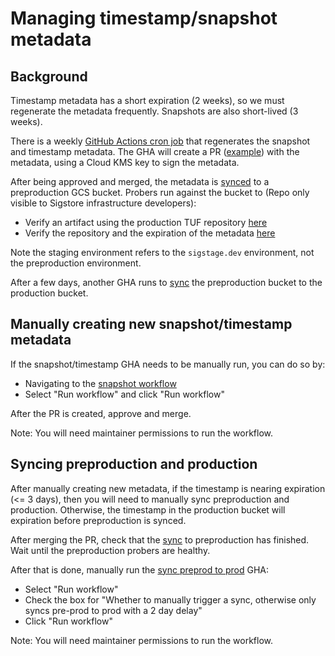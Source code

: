 # Managing timestamp/snapshot metadata

## Background

Timestamp metadata has a short expiration (2 weeks), so we must regenerate the metadata frequently. Snapshots are also short-lived (3 weeks).

There is a weekly [GitHub Actions cron job](https://github.com/sigstore/root-signing/blob/main/.github/workflows/stable-snapshot-timestamp.yml)
that regenerates the snapshot and timestamp metadata. The GHA will create a PR ([example](https://github.com/sigstore/root-signing/pull/543))
with the metadata, using a Cloud KMS key to sign the metadata.

After being approved and merged, the metadata is [synced](https://github.com/sigstore/root-signing/blob/main/.github/workflows/sync.yml)
to a preproduction GCS bucket. Probers run against the bucket to (Repo only visible to Sigstore infrastructure developers):

* Verify an artifact using the production TUF repository [here](https://github.com/sigstore/public-good-instance/blob/main/.github/workflows/reusable-prober.yml#L220-L249)
* Verify the repository and the expiration of the metadata [here](https://github.com/sigstore/public-good-instance/blob/main/.github/workflows/reusable-prober.yml#L134-L156)

Note the staging environment refers to the `sigstage.dev` environment, not the preproduction environment.

After a few days, another GHA runs to [sync](https://github.com/sigstore/root-signing/blob/main/.github/workflows/sync_to_prod.yml)
the preproduction bucket to the production bucket.

## Manually creating new snapshot/timestamp metadata

If the snapshot/timestamp GHA needs to be manually run, you can do so by:

* Navigating to the [snapshot workflow](https://github.com/sigstore/root-signing/actions/workflows/stable-snapshot-timestamp.yml)
* Select "Run workflow" and click "Run workflow"

After the PR is created, approve and merge.

Note: You will need maintainer permissions to run the workflow.

## Syncing preproduction and production

After manually creating new metadata, if the timestamp is nearing expiration (<= 3 days), then you will need to manually sync preproduction and production.
Otherwise, the timestamp in the production bucket will expiration before preproduction is synced.

After merging the PR, check that the [sync](https://github.com/sigstore/root-signing/actions/workflows/sync.yml) to preproduction has finished.
Wait until the preproduction probers are healthy.

After that is done, manually run the [sync preprod to prod](https://github.com/sigstore/root-signing/actions/workflows/sync_to_prod.yml)
GHA:

* Select "Run workflow"
* Check the box for "Whether to manually trigger a sync, otherwise only syncs pre-prod to prod with a 2 day delay"
* Click "Run workflow" 

Note: You will need maintainer permissions to run the workflow.
